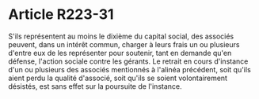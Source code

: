 # Article R223-31

S'ils représentent au moins le dixième du capital social, des associés peuvent, dans un intérêt commun, charger à leurs frais un ou plusieurs d'entre eux de les représenter pour soutenir, tant en demande qu'en défense, l'action sociale contre les gérants.   Le retrait en cours d'instance d'un ou plusieurs des associés mentionnés à l'alinéa précédent, soit qu'ils aient perdu la qualité d'associé, soit qu'ils se soient volontairement désistés, est sans effet sur la poursuite de l'instance.